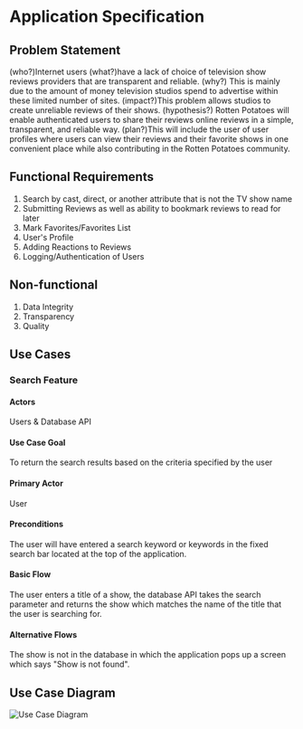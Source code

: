 # Application Specification

## Problem Statement
(who?)Internet users (what?)have a lack of choice of television show reviews providers that are transparent and reliable. (why?) This is mainly due to the amount of money television studios spend to advertise within these limited number of sites. (impact?)This problem allows studios to create unreliable reviews of their shows. (hypothesis?) Rotten Potatoes will enable authenticated users to share their reviews online reviews in a simple, transparent, and reliable way. (plan?)This will include the user of user profiles where users can view their reviews and their favorite shows in one convenient place while also contributing in the Rotten Potatoes community.

## Functional Requirements

1. Search by cast, direct, or another attribute that is not the TV show name
2. Submitting Reviews as well as ability to bookmark reviews to read for later
3. Mark Favorites/Favorites List
4. User's Profile
5. Adding Reactions to Reviews
6. Logging/Authentication of Users

## Non-functional

1. Data Integrity
2. Transparency
3. Quality

## Use Cases

### Search Feature

#### Actors
Users & Database API

#### Use Case Goal
To return the search results based on the criteria specified by the user

#### Primary Actor
User

#### Preconditions
The user will have entered a search keyword or keywords in the fixed search bar located at the top of the application.

#### Basic Flow
The user enters a title of a show, the database API takes the search parameter and returns the show which matches the name of the title that the user is searching for.

#### Alternative Flows
The show is not in the database in which the application pops up a screen which says "Show is not found".

## Use Case Diagram

![Use Case Diagram](usecase.png)
